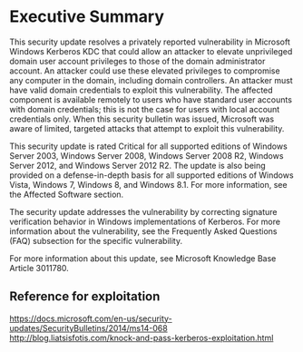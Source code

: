 # Executive Summary


This security update resolves a privately reported vulnerability in Microsoft Windows Kerberos KDC that could allow an attacker to elevate unprivileged domain user account privileges to those of the domain administrator account. An attacker could use these elevated privileges to compromise any computer in the domain, including domain controllers. An attacker must have valid domain credentials to exploit this vulnerability. The affected component is available remotely to users who
have standard user accounts with domain credentials; this is not the case for users with local account credentials only. When this security bulletin was issued, Microsoft was aware of limited, targeted attacks that attempt to exploit this vulnerability.

This security update is rated Critical for all supported editions of Windows Server 2003, Windows Server 2008, Windows Server 2008 R2, Windows Server 2012, and Windows Server 2012 R2. The update is also being provided on a defense-in-depth basis for all supported editions of Windows Vista, Windows 7, Windows 8, and Windows 8.1. For more information, see the Affected Software section.

The security update addresses the vulnerability by correcting signature verification behavior in Windows implementations of Kerberos. For more information about the vulnerability, see the Frequently Asked Questions (FAQ) subsection for the specific vulnerability.

For more information about this update, see Microsoft Knowledge Base Article 3011780.

## Reference for exploitation

https://docs.microsoft.com/en-us/security-updates/SecurityBulletins/2014/ms14-068
http://blog.liatsisfotis.com/knock-and-pass-kerberos-exploitation.html

